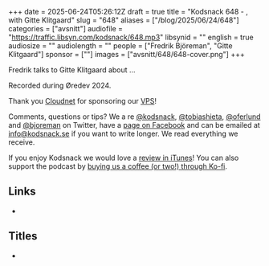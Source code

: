 +++
date = 2025-06-24T05:26:12Z
draft = true
title = "Kodsnack 648 - , with Gitte Klitgaard"
slug = "648"
aliases = ["/blog/2025/06/24/648"]
categories = ["avsnitt"]
audiofile = "https://traffic.libsyn.com/kodsnack/648.mp3"
libsynid = ""
english = true
audiosize = ""
audiolength = ""
people = ["Fredrik Björeman", "Gitte Klitgaard"]
sponsor = [""]
images = ["avsnitt/648/648-cover.png"]
+++

Fredrik talks to Gitte Klitgaard about …

Recorded during Øredev 2024.

Thank you [Cloudnet](http://www.cloudnet.se) for sponsoring our [VPS](http://en.wikipedia.org/wiki/Virtual_private_server)!

Comments, questions or tips? We a	re [@kodsnack](https://www.twitter.com/kodsnack), [@tobiashieta](https://www.twitter.com/tobiashieta), [@oferlund](https://twitter.com/oferlund) and [@bjoreman](https://www.twitter.com/bjoreman) on Twitter, have a [page on Facebook](https://www.facebook.com/kodsnack) and can be emailed at [info@kodsnack.se](mailto:info@kodsnack.se) if you want to write longer. We read everything we receive.

If you enjoy Kodsnack we would love a [review in iTunes](http://itunes.apple.com/se/podcast/kodsnack/id561631498?l=en)! You can also support the podcast by <a href="https://ko-fi.com/kodsnack" rel="payment">buying us a coffee (or two!) through Ko-fi</a>.

## Links ##
* 

## Titles ##
* 